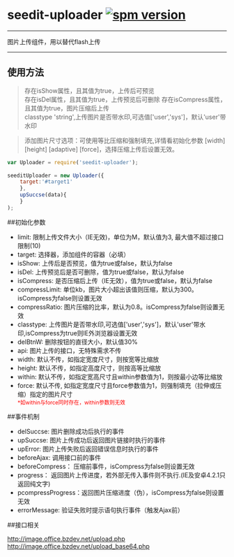 # seedit-uploader [![spm version](http://spmjs.io/badge/seedit-uploader)](http://spmjs.io/package/seedit-uploader)

---

图片上传组件，用以替代flash上传

---

## 使用方法
>存在isShow属性，且其值为true，上传后可预览  
>存在isDel属性，且其值为true，上传预览后可删除 
>存在isCompress属性，且其值为true，图片压缩后上传  
>classtype 'string',上传图片是否带水印,可选值['user','sys']，默认'user'带水印

>添加图片尺寸选项：可使用等比压缩和强制填充,详情看初始化参数 [width] [height] [adaptive] [force]，选择压缩上传后设置无效。

```javascript
var Uploader = require('seedit-uploader');
	
seeditUploader = new Uploader({
	target:'#target1'
	},
	upSuccse(data){
	}
);
```

##初始化参数

+ limit:          限制上传文件大小（IE无效)，单位为M，默认值为3, 最大值不超过接口限制(10)
+ target:         选择器，添加组件的容器（必填）
+ isShow:         上传后是否预览，值为true或false，默认为false
+ isDel:          上传预览后是否可删除，值为true或false，默认为false
+ isCompress:     是否压缩后上传（IE无效），值为true或false，默认为false
+ compressLimit:  单位kb，图片大小超出该值则压缩，默认为300。isCompress为false则设置无效
+ compressRatio:  图片压缩的比率，默认为0.8。isCompress为false则设置无效
+ classtype:      上传图片是否带水印,可选值['user','sys']，默认'user'带水印,isCompress为true则IE外浏览器设置无效
+ delBtnW:        删除按钮的直径大小，默认值30%
+ api:            图片上传的接口，无特殊需求不传
+ width:          默认不传，如指定宽度尺寸，则按宽等比缩放
+ height:         默认不传，如指定高度尺寸，则按高等比缩放
+ within:         默认不传，如指定宽高尺寸且within参数值为1，则按最小边等比缩放
+ force:          默认不传, 如指定宽度尺寸且force参数值为1，则强制填充（拉伸或压缩）指定的图片尺寸 <br><span style="font-size: 12px;color:red">*如within与force同时存在，within参数则无效</span>

##事件机制

+ delSuccse:         图片删除成功后执行的事件
+ upSuccse:          图片上传成功后返回图片链接时执行的事件
+ upError:           图片上传失败后返回错误信息时执行的事件
+ beforeAjax:        调用接口前的事件
+ beforeCompress：   压缩前事件，isCompress为false则设置无效
+ progress：         返回图片上传进度，若外部无传入事件则不执行.(IE及安卓4.2.1只返回纯文字)
+ pcompressProgress：返回图片压缩进度（伪），isCompress为false则设置无效
+ errorMessage:      验证失败时提示语句执行事件（触发Ajax前）

##接口相关

http://image.office.bzdev.net/upload.php
http://image.office.bzdev.net/upload_base64.php  